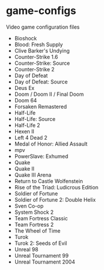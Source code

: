 # game-configs
Video game configuration files

* Bioshock
* Blood: Fresh Supply
* Clive Barker's Undying
* Counter-Strike 1.6
* Counter-Strike: Source
* Counter-Strike 2
* Day of Defeat
* Day of Defeat: Source
* Deus Ex
* Doom / Doom II / Final Doom
* Doom 64
* Forsaken Remastered
* Half-Life
* Half-Life: Source
* Half-Life 2
* Hexen II
* Left 4 Dead 2
* Medal of Honor: Allied Assault
* mpv
* PowerSlave: Exhumed
* Quake
* Quake II
* Quake III Arena
* Return to Castle Wolfenstein
* Rise of the Triad: Ludicrous Edition
* Soldier of Fortune
* Soldier of Fortune 2: Double Helix
* Sven Co-op
* System Shock 2
* Team Fortress Classic
* Team Fortress 2
* The Wheel of Time
* Turok
* Turok 2: Seeds of Evil
* Unreal 98
* Unreal Tournament 99
* Unreal Tournament 2004
